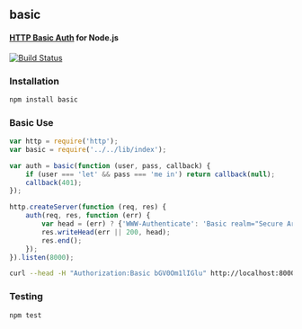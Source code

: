 ## basic
#### [HTTP Basic Auth](http://www.ietf.org/rfc/rfc2617.txt) for Node.js

[![Build Status](https://travis-ci.org/thisandagain/basic.svg?branch=master)](https://travis-ci.org/thisandagain/basic)

### Installation
```bash
npm install basic
```

### Basic Use
```javascript
var http = require('http');
var basic = require('../../lib/index');

var auth = basic(function (user, pass, callback) {
    if (user === 'let' && pass === 'me in') return callback(null);
    callback(401);
});

http.createServer(function (req, res) {
    auth(req, res, function (err) {
        var head = (err) ? {'WWW-Authenticate': 'Basic realm="Secure Area"'} : {};
        res.writeHead(err || 200, head);
        res.end();
    });
}).listen(8000);
```

```bash
curl --head -H "Authorization:Basic bGV0Om1lIGlu" http://localhost:8000
```

### Testing
```bash
npm test
```
